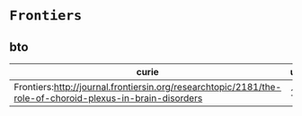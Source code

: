 # `Frontiers`

## bto

| curie                                                                                                     |   usages | nodes                                             |
|-----------------------------------------------------------------------------------------------------------|----------|---------------------------------------------------|
| Frontiers:http://journal.frontiersin.org/researchtopic/2181/the-role-of-choroid-plexus-in-brain-disorders |        1 | [BTO:0006008](https://bioregistry.io/BTO:0006008) |


